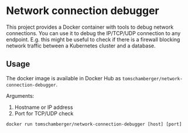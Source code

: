 # Network connection debugger

This project provides a Docker container with tools to debug network connections.
You can use it to debug the IP/TCP/UDP connection to any endpoint.
E.g. this might be useful to check if there is a firewall blocking network
traffic between a Kubernetes cluster and a database.

## Usage

The docker image is available in Docker Hub as `tomschamberger/network-connection-debugger`.

Arguments:

1. Hostname or IP address
2. Port for TCP/UDP check

```shell
docker run tomschamberger/network-connection-debugger [host] [port]
```
